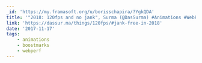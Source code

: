```yaml
---
_id: 'https://my.framasoft.org/u/borisschapira/?YgkQDA'
title: '"2018: 120fps and no jank", Surma (@DasSurma) #Animations #WebPerf'
link: 'https://dassur.ma/things/120fps/#jank-free-in-2018'
date: '2017-11-17'
tags:
    - animations
    - boostmarks
    - webperf
---
```


<div class="markdown"><p></p></div>
